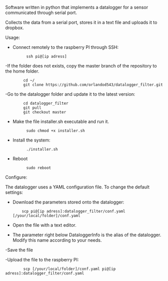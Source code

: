 Software written in python that implements a datalogger for a sensor communicated through serial port.

Collects the data from a serial port, stores it in a text file and uploads it to dropbox.


Usage:
- Connect remotely to the raspberry PI through SSH:

            ssh pi@[ip adress]

-If the folder does not exists, copy the master branch of the repository to the home folder. 

            cd ~/
            git clone https://github.com/orlandod543/datalogger_filter.git

 -Go to the datalogger folder and update it to the latest version:
  
            cd datalogger_filter
            git pull
            git checkout master
  

- Make the file installer.sh executable and run it.

            sudo chmod +x installer.sh
  
- Install the system:

            ./installer.sh
  
- Reboot

            sudo reboot

Configure:

The datalogger uses a YAML configuration file.
To change the default settings:
  - Download the parameters stored onto the datalogger:
  
            scp pi@[ip adress]:datalogger_filter/conf.yaml [/your/local/folder]/conf.yaml

  - Open the file with a text editor.
  
  - The parameter right below DataloggerInfo is the alias of the datalogger. Modify this name according to your needs.
  
  -Save the file
  
  -Upload the file to the raspberry PI:

            scp [/your/local/folder]/conf.yaml pi@[ip adress]:datalogger_filter/conf.yaml
